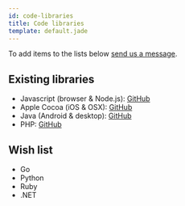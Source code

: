 ```yaml
---
id: code-libraries
title: Code libraries
template: default.jade
---
```


To add items to the lists below [send us a message](mailto:developers@pryv.com).

## Existing libraries

- Javascript (browser & Node.js): [GitHub](https://github.com/pryv/lib-javascript)
- Apple Cocoa (iOS & OSX): [GitHub](https://github.com/pryv/sdk-objectivec-apple)
- Java (Android & desktop): [GitHub](https://github.com/pryv/lib-java)
- PHP: [GitHub](https://github.com/pryv/sdk-php)

## Wish list

- Go
- Python
- Ruby
- .NET
